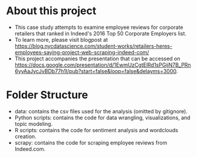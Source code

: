 # About this project
* This case study attempts to examine employee reviews for corporate retailers that ranked in Indeed's 2016 Top 50 Corporate Employers list.
* To learn more, please visit blogpost at https://blog.nycdatascience.com/student-works/retailers-heres-employees-saying-project-web-scraping-indeed-com/
* This project accompanies the presentation that can be accessed on https://docs.google.com/presentation/d/1EwmUzCgtElRd1sPGijN7B_PRn6yyAaJycJvBDb77h1I/pub?start=false&loop=false&delayms=3000.

# Folder Structure
* data: contains the csv files used for the analysis (omitted by gitignore).
* Python scripts: contains the code for data wrangling, visualizations, and topic modeling.
* R scripts: contains the code for sentiment analysis and wordclouds creation.
* scrapy: contains the code for scraping employee reviews from Indeed.com.
